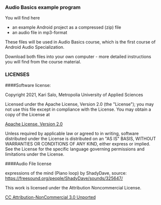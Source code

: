 ### Audio Basics example program

You will find here 
- an example Android project as a compressed (zip) file
- an audio file in mp3-format

These files will be used in Audio Basics course, which is the first course of Android Audio Specialization.

Download both files into your own computer - more detailed instructions you will find from the course material.

### LICENSES

####Software license:

Copyright 2021, Kari Salo, Metropolia University of Applied Sciences

Licensed under the Apache License, Version 2.0 (the "License");
you may not use this file except in compliance with the License.
You may obtain a copy of the License at

[Apache License, Version 2.0](http://www.apache.org/licenses/LICENSE-2.0 "Apache License, Version 2.0")

Unless required by applicable law or agreed to in writing, software
distributed under the License is distributed on an "AS IS" BASIS,
WITHOUT WARRANTIES OR CONDITIONS OF ANY KIND, either express or implied.
See the License for the specific language governing permissions and
limitations under the License.

####Audio File license

expressions of the mind (Piano loop) by ShadyDave, source: https://freesound.org/people/ShadyDave/sounds/325647/

This work is licensed under the Attribution Noncommercial License.

[CC Attribution-NonCommercial 3.0 Unported](https://creativecommons.org/licenses/by-nc/3.0/legalcode "CC Attribution-NonCommercial 3.0 Unported")

